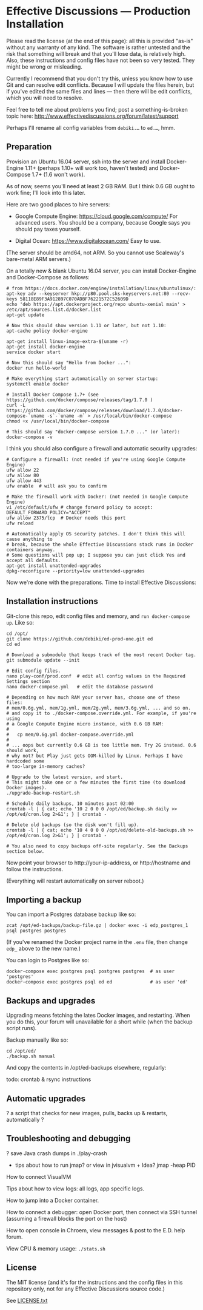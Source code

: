 Effective Discussions — Production Installation
================

Please read the license (at the end of this page): all this is provided "as-is"
without any warranty of any kind. The software is rather untested and the risk
that something will break and that you'll lose data, is relatively high. Also,
these instructions and config files have not been so very tested. They might be
wrong or misleading.

Currently I recommend that you don't try this, unless you know how to use Git
and can resolve edit conflicts. Because I will update the files herein, but if
you've edited the same files and lines — then there will be edit conflicts,
which you will need to resolve.

Feel free to tell me about problems you find; post a something-is-broken topic here:
http://www.effectivediscussions.org/forum/latest/support

Perhaps I'll rename all config variables from `debiki.…` to `ed.…`, hmm.


Preparation
----------------

Provision an Ubuntu 16.04 server, ssh into the server and install Docker-Engine
1.11+ (perhaps 1.10+ will work too, haven't tested) and Docker-Compose 1.7+
(1.6 won't work).

As of now, seems you'll need at least 2 GB RAM. But I think 0.6 GB ought to
work fine; I'll look into this later.

Here are two good places to hire servers:

- Google Compute Engine: https://cloud.google.com/compute/
  For advanced users. You should be a company, because Google says you should pay taxes yourself.

- Digital Ocean: https://www.digitalocean.com/
  Easy to use.

(The server should be amd64, not ARM. So you cannot use Scaleway's bare-metal
ARM servers.)

On a totally new & blank Ubuntu 16.04 server, you can install Docker-Engine and
Docker-Compose as follows:

    # from https://docs.docker.com/engine/installation/linux/ubuntulinux/:
    apt-key adv --keyserver hkp://p80.pool.sks-keyservers.net:80 --recv-keys 58118E89F3A912897C070ADBF76221572C52609D
    echo 'deb https://apt.dockerproject.org/repo ubuntu-xenial main' > /etc/apt/sources.list.d/docker.list
    apt-get update

    # Now this should show version 1.11 or later, but not 1.10:
    apt-cache policy docker-engine

    apt-get install linux-image-extra-$(uname -r)
    apt-get install docker-engine
    service docker start

    # Now this should say "Hello from Docker ...":
    docker run hello-world

    # Make everything start automatically on server startup:
    systemctl enable docker

    # Install Docker Compose 1.7+ (see https://github.com/docker/compose/releases/tag/1.7.0 )
    curl -L https://github.com/docker/compose/releases/download/1.7.0/docker-compose-`uname -s`-`uname -m` > /usr/local/bin/docker-compose
    chmod +x /usr/local/bin/docker-compose

    # This should say "docker-compose version 1.7.0 ..." (or later):
    docker-compose -v

I think you should also configure a firewall and automatic security upgrades:

    # Configure a firewall: (not needed if you're using Google Compute Engine)
    ufw allow 22
    ufw allow 80
    ufw allow 443
    ufw enable  # will ask you to confirm

    # Make the firewall work with Docker: (not needed in Google Compute Engine)
    vi /etc/default/ufw # change forward policy to accept: DEFAULT_FORWARD_POLICY="ACCEPT"
    ufw allow 2375/tcp  # Docker needs this port
    ufw reload

    # Automatically apply OS security patches. I don't think this will cause anything to
    # break, because the whole Effective Discussions stack runs in Docker containers anyway.
    # Some questions will pop up; I suppose you can just click Yes and accept all defaults.
    apt-get install unattended-upgrades
    dpkg-reconfigure --priority=low unattended-upgrades

Now we're done with the preparations. Time to install Effective Discussions:


Installation instructions
----------------

Git-clone this repo, edit config files and memory, and `run docker-compose up`. Like so:

    cd /opt/
    git clone https://github.com/debiki/ed-prod-one.git ed
    cd ed

    # Download a submodule that keeps track of the most recent Docker tag.
    git submodule update --init

    # Edit config files.
    nano play-conf/prod.conf  # edit all config values in the Required Settings section
    nano docker-compose.yml   # edit the database password

    # Depending on how much RAM your server has, choose one of these files:
    # mem/0.6g.yml, mem/1g.yml, mem/2g.yml, mem/3.6g.yml, ... and so on.
    # and copy it to ./docker-compose.override.yml. For example, if you're using
    # a Google Compute Engine micro instance, with 0.6 GB RAM:
    #
    #   cp mem/0.6g.yml docker-compose.override.yml
    #
    # ... oops but currently 0.6 GB is too little mem. Try 2G instead. 0.6 should work,
    # why not? but Play just gets OOM-killed by Linux. Perhaps I have hardcoded some
    # too-large in-memory caches?

    # Upgrade to the latest version, and start.
    # This might take one or a few minutes the first time (to download Docker images).
    ./upgrade-backup-restart.sh

    # Schedule daily backups, 10 minutes past 02:00
    crontab -l | { cat; echo '10 2 0 0 0 /opt/ed/backup.sh daily >> /opt/ed/cron.log 2>&1'; } | crontab -

    # Delete old backups (so the disk won't fill up).
    crontab -l | { cat; echo '10 4 0 0 0 /opt/ed/delete-old-backups.sh >> /opt/ed/cron.log 2>&1'; } | crontab -

    # You also need to copy backups off-site regularly. See the Backups section below.


Now point your browser to http://your-ip-address, or http:\//hostname and follow
the instructions.

(Everything will restart automatically on server reboot.)


Importing a backup
----------------

You can import a Postgres database backup like so:

    zcat /opt/ed-backups/backup-file.gz | docker exec -i edp_postgres_1 psql postgres postgres

(If you've renamed the Docker project name in the `.env` file, then change
`edp_` above to the new name.)

You can login to Postgres like so:

    docker-compose exec postgres psql postgres postgres  # as user 'postgres'
    docker-compose exec postgres psql ed ed              # as user 'ed'


Backups and upgrades
----------------

Upgrading means fetching the lates Docker images, and restarting. When you do
this, your forum will unavailable for a short while (when the backup script runs).

Backup manually like so:

    cd /opt/ed/
    ./backup.sh manual


And copy the contents in /opt/ed-backups elsewhere, regularly:

todo: crontab & rsync instructions


Automatic upgrades
----------------

? a script that checks for new images, pulls, backs up & restarts, automatically ?


Troubleshooting and debugging
----------------

? save Java crash dumps in ./play-crash
+ tips about how to run jmap? or view in jvisualvm + Idea? jmap -heap PID

How to connect VisualVM

Tips about how to view logs: all logs, app specific logs.

How to jump into a Docker container.

How to connect a debugger: open Docker port, then connect via SSH tunnel (assuming a firewall blocks the port on the host)

How to open console in Chroem, view messages & post to the E.D. help forum.

View CPU & memory usage: `./stats.sh`


License
----------------

The MIT license (and it's for the instructions and the config files in this
repository only, not for any Effective Discussions source code.)

See [LICENSE.txt](LICENSE.txt)
